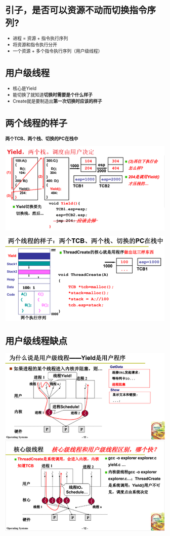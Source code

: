 # 引子，是否可以资源不动而切换指令序列?
- 进程 = 资源 + 指令执行序列
- 将资源和指令执行分开
- 一个资源 + 多个指令执行序列（用户级线程）
# 用户级线程
- 核心是Yield
- 能切换了就知道**切换时需要是个什么样子**
- Create就是要制造出**第一次切换时应该的样子**
# 两个线程的样子
**两个TCB、两个栈、切换的PC在栈中**

![](../photo/Pasted%20image%2020230825113510.png)

![](../photo/Pasted%20image%2020230825112754.png)

# 用户级线程缺点
![](../photo/Pasted%20image%2020230825113319.png)
![](../photo/Pasted%20image%2020230825113641.png)
